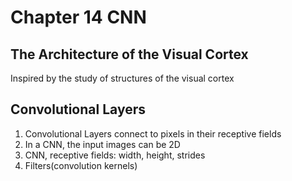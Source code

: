 # Chapter 14 CNN
## The Architecture of the Visual Cortex
Inspired by the study of structures of the visual cortex

## Convolutional Layers
1. Convolutional Layers connect to pixels in their receptive fields
2. In a CNN, the input images can be 2D
3. CNN, receptive fields: width, height, strides
4. Filters(convolution kernels)
